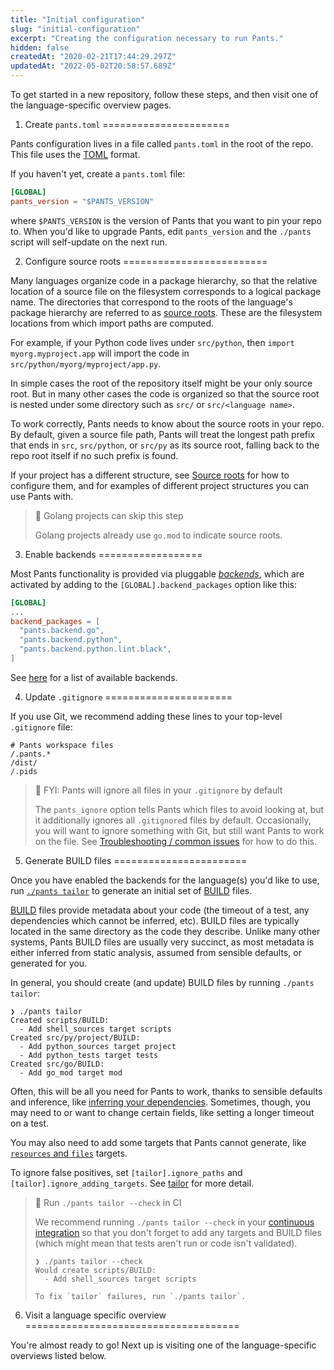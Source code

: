 ```yaml
---
title: "Initial configuration"
slug: "initial-configuration"
excerpt: "Creating the configuration necessary to run Pants."
hidden: false
createdAt: "2020-02-21T17:44:29.297Z"
updatedAt: "2022-05-02T20:58:57.689Z"
---
```

To get started in a new repository, follow these steps, and then visit one of the language-specific overview pages.

1. Create `pants.toml`
======================

Pants configuration lives in a file called `pants.toml` in the root of the repo. This file uses the [TOML](https://github.com/toml-lang/toml) format. 

If you haven't yet, create a `pants.toml` file:

```toml pants.toml
[GLOBAL]
pants_version = "$PANTS_VERSION"
```

where `$PANTS_VERSION` is the version of Pants that you want to pin your repo to.  When you'd like to upgrade Pants, edit `pants_version` and the `./pants` script will self-update on the next run.

2. Configure source roots
=========================

Many languages organize code in a package hierarchy, so that the relative location of a source file on the filesystem corresponds to a logical package name. The directories that correspond to the roots of the language's package hierarchy are referred to as [source roots](doc:source-roots). These are the filesystem locations from which import paths are computed.

For example, if your Python code lives under `src/python`, then `import myorg.myproject.app` will import the code in `src/python/myorg/myproject/app.py`. 

In simple cases the root of the repository itself might be your only source root. But in many other cases the code is organized so that the source root is nested under some directory such as `src/` or `src/<language name>`. 

To work correctly, Pants needs to know about the source roots in your repo. By default, given a source file path, Pants will treat the longest path prefix that ends in `src`, `src/python`, or `src/py` as its source root, falling back to the repo root itself if no such prefix is found. 

If your project has a different structure, see [Source roots](doc:source-roots) for how to configure them, and for examples of different project structures you can use Pants with.

> 📘 Golang projects can skip this step
> 
> Golang projects already use `go.mod` to indicate source roots.

3. Enable backends
==================

Most Pants functionality is provided via pluggable [_backends_](doc:enabling-backends), which are activated by adding to the `[GLOBAL].backend_packages` option like this:

```toml pants.toml
[GLOBAL]
...
backend_packages = [
  "pants.backend.go",
  "pants.backend.python",
  "pants.backend.python.lint.black",
]
```

See [here](doc:enabling-backends) for a list of available backends. 

4. Update `.gitignore`
======================

If you use Git, we recommend adding these lines to your top-level `.gitignore` file:

```text .gitignore
# Pants workspace files
/.pants.*
/dist/
/.pids
```

> 📘 FYI: Pants will ignore all files in your `.gitignore` by default
> 
> The `pants_ignore` option tells Pants which files to avoid looking at, but it additionally ignores all `.gitignore`d files by default. Occasionally, you will want to ignore something with Git, but still want Pants to work on the file. See [Troubleshooting / common issues](doc:troubleshooting) for how to do this.

5. Generate BUILD files
=======================

Once you have enabled the backends for the language(s) you'd like to use, run [`./pants tailor`](doc:create-initial-build-files) to generate an initial set of [BUILD](doc:targets) files.

[BUILD](doc:targets) files provide metadata about your code (the timeout of a test, any dependencies which cannot be inferred, etc). BUILD files are typically located in the same directory as the code they describe. Unlike many other systems, Pants BUILD files are usually very succinct, as most metadata is either inferred from static analysis, assumed from sensible defaults, or generated for you. 

In general, you should create (and update) BUILD files by running `./pants tailor`:

```
❯ ./pants tailor
Created scripts/BUILD:
  - Add shell_sources target scripts
Created src/py/project/BUILD:
  - Add python_sources target project
  - Add python_tests target tests
Created src/go/BUILD:
  - Add go_mod target mod
```

Often, this will be all you need for Pants to work, thanks to sensible defaults and inference, like [inferring your dependencies](doc:targets). Sometimes, though, you may need to or want to change certain fields, like setting a longer timeout on a test. 

You may also need to add some targets that Pants cannot generate, like [`resources` and `files`](doc:assets) targets.

To ignore false positives, set `[tailor].ignore_paths` and `[tailor].ignore_adding_targets`. See [tailor](doc:reference-tailor) for more detail.

> 📘 Run `./pants tailor --check` in CI
> 
> We recommend running `./pants tailor --check` in your [continuous integration](doc:doc:using-pants-in-ci) so that you don't forget to add any targets and BUILD files (which might mean that tests aren't run or code isn't validated).
> 
> ```
> ❯ ./pants tailor --check
> Would create scripts/BUILD:
>   - Add shell_sources target scripts
> 
> To fix `tailor` failures, run `./pants tailor`.
> ```

6. Visit a language specific overview
=====================================

You're almost ready to go! Next up is visiting one of the language-specific overviews listed below.
